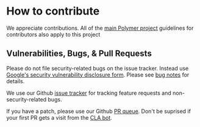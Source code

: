 # How to contribute

We appreciate contributions.  All of the
[main Polymer project][polymer-contributing] guidelines for
contributors also apply to this project

## Vulnerabilities, Bugs, & Pull Requests

Please do not file security-related bugs on the issue tracker.  Instead
use [Google's security vulnerability disclosure form](https://goog.gl/vulnz).
Please see [bug notes] for details.

We use our Github [issue tracker] for tracking feature requests and
non-security-related bugs.

If you have a patch, please use our Github [PR queue].  Don't be suprised if
your first PR gets a visit from the [CLA bot].


[polymer-contributing]: https://github.com/Polymer/polymer/blob/master/CONTRIBUTING.md
[issue tracker]: https://github.com/Polymer/polymer-resin/issues
[PR queue]: https://github.com/Polymer/polymer-resin/pulls
[sec-disclosure]: https://www.google.com/about/appsecurity/
[vrp]: https://www.google.com/about/appsecurity/reward-program/
[prp]: http://www.google.com/about/appsecurity/patch-rewards/
[CLA bot]: https://github.com/Polymer/polymer/blob/master/CONTRIBUTING.md#contributor-license-agreement
[bug notes]: .github/ISSUE_TEMPLATE.md
